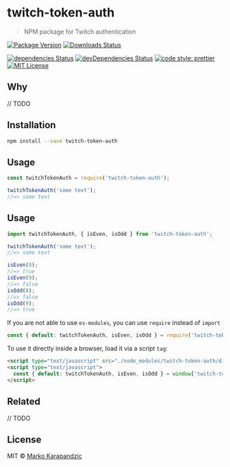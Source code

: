 # twitch-token-auth

> NPM package for Twitch authentication

[![Package Version](https://img.shields.io/npm/v/twitch-token-auth.svg?style=flat-square)](https://www.npmjs.com/package/twitch-token-auth)
[![Downloads Status](https://img.shields.io/npm/dm/twitch-token-auth.svg?style=flat-square)](https://npm-stat.com/charts.html?package=twitch-token-auth&from=2016-04-01)



[![dependencies Status](https://david-dm.org/markokarapandzic/twitch-token-auth/status.svg)](https://david-dm.org/markokarapandzic/twitch-token-auth)
[![devDependencies Status](https://david-dm.org/markokarapandzic/twitch-token-auth/dev-status.svg)](https://david-dm.org/markokarapandzic/twitch-token-auth?type=dev)
[![code style: prettier](https://img.shields.io/badge/code_style-prettier-ff69b4.svg?style=flat-square)](https://github.com/prettier/prettier)
[![MIT License](https://img.shields.io/npm/l/stack-overflow-copy-paste.svg?style=flat-square)](http://opensource.org/licenses/MIT)

## Why

// TODO

## Installation

```sh
npm install --save twitch-token-auth
```

## Usage

```js
const twitchTokenAuth = require('twitch-token-auth');

twitchTokenAuth('some text');
//=> some text
```

## Usage

```js
import twitchTokenAuth, { isEven, isOdd } from 'twitch-token-auth';

twitchTokenAuth('some text');
//=> some text

isEven(8);
//=> true
isEven(9);
//=> false
isOdd(8);
//=> false
isOdd(9);
//=> true
```

If you are not able to use `es-modules`, you can use `require` instead of `import`
```js
const { default: twitchTokenAuth, isEven, isOdd } = require('twitch-token-auth');
```

To use it directly inside a browser, load it via a script `tag`:
```html
<script type="text/javascript" src="./node_modules/twitch-token-auth/dist/index.js"></script>
<script type="text/javascript">
  const { default: twitchTokenAuth, isEven, isOdd } = window['twitch-token-auth'];
</script>
```

## Related

// TODO

## License

MIT &copy; [Marko Karapandzic](https://markokarapandzic.github.io/portfolio-website/)
